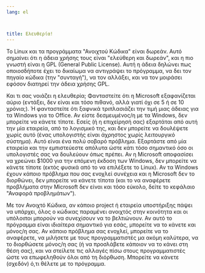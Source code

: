 ```yaml
---
lang: el



title: Ελευθερία!
---
```


Το Linux και τα προγράμματα "Ανοιχτού Κώδικα" είναι δωρεάν. Αυτό 
σημαίνει ότι η άδεια χρήσης τους είναι "ελεύθερη και δωρεάν", και η 
πιο γνωστή είναι η GPL (General Public License). Αυτή η άδεια δηλώνει
πως οποιοσδήποτε έχει το δικαίωμα να αντιγράψει το πρόγραμμα, να δει
τον πηγαίο κώδικα (την "συνταγή"), να τον αλλάξει, και να τον μοιράσει
εφόσον διατηρεί την άδεια χρήσης GPL.

Και τι σας νοιάζει η ελευθερία; Φανταστείτε ότι η Microsoft εξαφανίζεται
αύριο (εντάξει, δεν είναι και τόσο πιθανό, αλλά γιατί όχι σε 5 ή σε 10
χρόνια;). Ή φανταστείτε ότι ξαφνικά τριπλασιάζει την τιμή μιας άδειας
για τα Windows για το Office. Αν είστε δεσμευμένος/η με τα Windows, 
δεν μπορείτε να κάνετε τίποτε. Εσείς (ή η επιχείρησή σας) εξαρτάται από
αυτή την μία εταιρεία, από το λογισμικό της, και δεν μπορείτε να δουλέψετε
χωρίς αυτό (ένας υπολογιστής είναι άχρηστος χωρίς λειτουργικό σύστημα).
Αυτό είναι ένα πολύ σοβαρό πρόβλημα. Εξαρτάστε από μία εταιρεία και την
εμπιστεύεστε απόλυτα ώστε κάτι τόσο σημαντικό όσο οι υπολογιστές σας να 
δουλεύουν όπως πρέπει. Αν η Microsoft αποφασίσει να χρεώνει $1000 για την 
επόμενη έκδοση των Windows, δεν μπορείτε να κάνετε τίποτε (εκτός φυσικά από
το να επιλέξετε το Linux). Αν τα Windows έχουν κάποιο πρόβλημα που σας
ενοχλεί συνέχεια και η Microsoft δεν το διορθώνει, δεν μπορείτε να κάνετε
τίποτα (και το να αναφέρετε προβλήματα στην Microsoft δεν είναι και τόσο
εύκολο, δείτε το κεφάλαιο "Αναφορά προβλημάτων").

Με τον Ανοιχτό Κώδικα, αν κάποιο project ή εταιρεία υποστήριξης πάψει να
υπάρχει, όλος ο κώδικας παραμένει ανοιχτός στην κοινότητα και οι υπόλοιποι
μπορούν να συνεχίσουν να το βελτιώνουν. Αν αυτό το πρόγραμμα είναι ιδιαίτερα
σημαντικό για εσάς, μπορείτε να το κάνετε και μόνος/η σας. Αν κάποιο πρόβλημα
σας ενοχλεί, μπορείτε να το αναφέρετε, να μιλήσετε με τους προγραμματιστές
μα ακόμη καλύτερα, να το διορθώσετε μόνος/η σας (ή να προσλάβετε κάποιον 
να το κάνει στη θέση σας), και να στείλετε τις αλλαγές πίσω στους προγραμματιστές
ώστε να επωφεληθούν όλοι από τη διόρθωση. Μπορείτε να κάνετε (σχεδόν) ό,τι
θέλετε με το πρόγραμμα.




